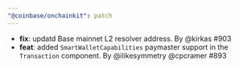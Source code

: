 ```yaml
---
"@coinbase/onchainkit": patch
---
```


- **fix**: updatd Base mainnet L2 resolver address. By @kirkas #903
- **feat**: added `SmartWalletCapabilities` paymaster support in the `Transaction` component. By @ilikesymmetry @cpcramer #893
